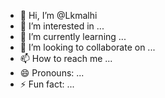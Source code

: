 - 👋 Hi, I’m @Lkmalhi
- 👀 I’m interested in ...
- 🌱 I’m currently learning ...
- 💞️ I’m looking to collaborate on ...
- 📫 How to reach me ...
- 😄 Pronouns: ...
- ⚡ Fun fact: ...

<!---
Lkmalhi/Lkmalhi is a ✨ special ✨ repository because its `README.md` (this file) appears on your GitHub profile.
You can click the Preview link to take a look at your changes.
--->
